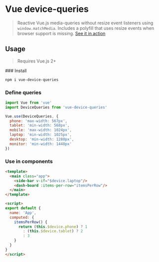 # Vue device-queries

> Reactive Vue.js media-queries without resize event listeners using `window.matchMedia`. Includes a polyfill that uses resize events when browser support is missing.
> [See it in action](https://codesandbox.io/s/pkzopyr07q)

## Usage

> Requires Vue.js 2+

### Install

```bash
npm i vue-device-queries
```

### Define queries

```javascript
import Vue from 'vue'
import DeviceQueries from 'vue-device-queries'

Vue.use(DeviceQueries, {
  phone: 'max-width: 567px',
  tablet: 'min-width: 568px',
  mobile: 'max-width: 1024px',
  laptop: 'min-width: 1025px',
  desktop: 'min-width: 1280px',
  monitor: 'min-width: 1448px'
})
```

### Use in components

```html
<template>
  <main class="app">
    <side-bar v-if="$device.laptop"/>
    <dash-board :items-per-row="itemsPerRow"/>
  </main>
</template>

<script>
export default {
  name: 'App',
  computed: {
    itemsPerRow() {
      return (this.$device.phone) ? 1
        : (this.$device.tablet) ? 2
        : 3
    }
  }
}
</script>
```
